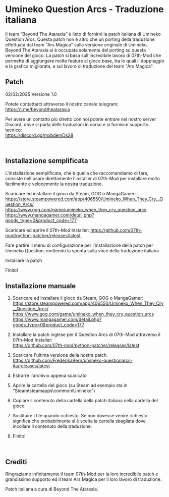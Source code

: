 # Umineko Question Arcs - Traduzione italiana

Il team “Beyond The Ataraxia” è lieto di fornirvi la patch italiana di Umineko Question Arcs.
Questa patch non è altro che un porting della traduzione effettuata dal team "Ars Magica" sulla versione originale di Umineko. Beyond The Ataraxia si è occupata solamente del porting su questa versione del gioco.
La patch si basa sull'incredibile lavoro di 07th-Mod che permette di aggiungere molte feature al gioco base, tra le quali il doppiaggio e la grafica migliorata, e sul lavoro di traduzione del team "Ars Magica".

## Patch
02/02/2025 Versione 1.0

Potete contattarci attraverso il nostro canale telegram:<br/>
https://t.me/beyondtheataraxia

Per avere un contatto più diretto con noi potete entrare nel nostro server Discord, dove si parla delle traduzioni in corso e si fornisce supporto tecnico:<br/>
https://discord.gg/mxbdemDs28

<br/>

## Installazione semplificata
L'installazione semplificata, che è quella che raccomandiamo di fare, consiste nell'usare direttamente l'installer di 07th-Mod per installare molto facilmente e velocemente la nostra traduzione.

Scaricare ed installare il gioco da Steam, GOG o MangaGamer:
https://store.steampowered.com/app/406550/Umineko_When_They_Cry__Question_Arcs/
https://www.gog.com/game/umineko_when_they_cry_question_arcs
https://www.mangagamer.com/detail.php?goods_type=0&product_code=177

Scaricare ed aprire il 07th-Mod Installer:
https://github.com/07th-mod/python-patcher/releases/latest

Fare partire il menu di configurazione per l'installazione della patch per Umineko Question, mettendo la spunta sulla voce della traduzione italiana

Installare la patch

Finito!


## Installazione manuale

1. Scaricare ed installare il gioco da Steam, GOG o MangaGamer:<br/>
https://store.steampowered.com/app/406550/Umineko_When_They_Cry__Question_Arcs/<br/>
https://www.gog.com/game/umineko_when_they_cry_question_arcs<br/>
https://www.mangagamer.com/detail.php?goods_type=0&product_code=177

2. Installare la patch inglese per il Question Arcs di 07th-Mod attraverso il 07th-Mod Installer:<br/>
https://github.com/07th-mod/python-patcher/releases/latest

3. Scaricare l'ultima versione della nostra patch.<br/>
https://github.com/FrederikaBern/umineko-questionarcs-ita/releases/latest

4. Estrarre l'archivio appena scaricato

5. Aprire la cartella del gioco (su Steam ad esempio sta in "Steam\steamapps\common\Umineko")

6. Copiare il contenuto della cartella della patch italiana nella cartella del gioco.

7. Sostituire i file quando richiesto. Se non dovesse venire richiesto significa che probabilmente si è scelta la cartella sbagliata dove incollare il contenuto della traduzione.

8. Finito!

<br/>


## Crediti

Ringraziamo infinitamente il team 07th-Mod per la loro incredibile patch e grandissimo supporto ed il team Ars Magica per il loro lavoro di traduzione.


Patch italiana a cura di Beyond The Ataraxia.

